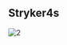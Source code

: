 <!-- .slide: data-background-color="#e84b3c" -->

## Stryker4s

![2](/img/chart.png)
<!-- .element class="fragment" -->
